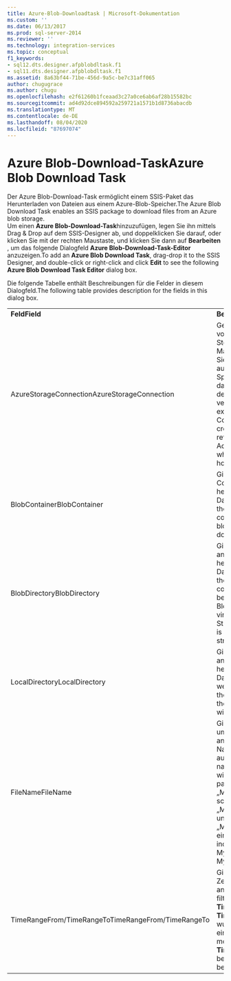 ```yaml
---
title: Azure-Blob-Downloadtask | Microsoft-Dokumentation
ms.custom: ''
ms.date: 06/13/2017
ms.prod: sql-server-2014
ms.reviewer: ''
ms.technology: integration-services
ms.topic: conceptual
f1_keywords:
- sql12.dts.designer.afpblobdltask.f1
- sql11.dts.designer.afpblobdltask.f1
ms.assetid: 8a63bf44-71be-456d-9a5c-be7c31aff065
author: chugugrace
ms.author: chugu
ms.openlocfilehash: e2f61260b1fceaad3c27a0ce6ab6af28b15582bc
ms.sourcegitcommit: ad4d92dce894592a259721a1571b1d8736abacdb
ms.translationtype: MT
ms.contentlocale: de-DE
ms.lasthandoff: 08/04/2020
ms.locfileid: "87697074"
---
```

# <a name="azure-blob-download-task"></a><span data-ttu-id="04b25-102">Azure Blob-Download-Task</span><span class="sxs-lookup"><span data-stu-id="04b25-102">Azure Blob Download Task</span></span>
  <span data-ttu-id="04b25-103">Der Azure Blob-Download-Task ermöglicht einem SSIS-Paket das Herunterladen von Dateien aus einem Azure-Blob-Speicher.</span><span class="sxs-lookup"><span data-stu-id="04b25-103">The Azure Blob Download Task enables an SSIS package to download files from an Azure blob storage.</span></span>   
<span data-ttu-id="04b25-104">Um einen **Azure Blob-Download-Task**hinzuzufügen, legen Sie ihn mittels Drag &amp; Drop auf dem SSIS-Designer ab, und doppelklicken Sie darauf, oder klicken Sie mit der rechten Maustaste, und klicken Sie dann auf **Bearbeiten** , um das folgende Dialogfeld **Azure Blob-Download-Task-Editor** anzuzeigen.</span><span class="sxs-lookup"><span data-stu-id="04b25-104">To add an **Azure Blob Download Task**, drag-drop it to the SSIS Designer, and double-click or right-click and click **Edit** to see the following **Azure Blob Download Task Editor** dialog box.</span></span>  
  
 <span data-ttu-id="04b25-105">Die folgende Tabelle enthält Beschreibungen für die Felder in diesem Dialogfeld.</span><span class="sxs-lookup"><span data-stu-id="04b25-105">The following table provides description for the fields in this dialog box.</span></span>  
  
|||  
|-|-|  
|<span data-ttu-id="04b25-106">**Feld**</span><span class="sxs-lookup"><span data-stu-id="04b25-106">**Field**</span></span>|<span data-ttu-id="04b25-107">**Beschreibung**</span><span class="sxs-lookup"><span data-stu-id="04b25-107">**Description**</span></span>|  
|<span data-ttu-id="04b25-108">AzureStorageConnection</span><span class="sxs-lookup"><span data-stu-id="04b25-108">AzureStorageConnection</span></span>|<span data-ttu-id="04b25-109">Geben Sie einen vorhandenen Azure Storage-Verbindungs-Manager an, oder erstellen Sie einen neuen, der sich auf ein Azure-Speicherkonto bezieht, das auf den Speicherort der Blob-Dateien verweist.</span><span class="sxs-lookup"><span data-stu-id="04b25-109">Specify an existing Azure Storage Connection Manager or create a new one that refers to an Azure Storage Account, which points to where the blob files are hosted.</span></span>|  
|<span data-ttu-id="04b25-110">BlobContainer</span><span class="sxs-lookup"><span data-stu-id="04b25-110">BlobContainer</span></span>|<span data-ttu-id="04b25-111">Gibt den Namen des Blob-Containers an, der die herunterzuladenden Blob-Dateien enthält.</span><span class="sxs-lookup"><span data-stu-id="04b25-111">Specifies the name of the blob container that contains the blob files to be downloaded.</span></span>|  
|<span data-ttu-id="04b25-112">BlobDirectory</span><span class="sxs-lookup"><span data-stu-id="04b25-112">BlobDirectory</span></span>|<span data-ttu-id="04b25-113">Gibt das Blob-Verzeichnis an, das die herunterzuladenden Blob-Dateien enthält.</span><span class="sxs-lookup"><span data-stu-id="04b25-113">Specifies the blob directory that contains the blob files to be downloaded.</span></span> <span data-ttu-id="04b25-114">Das Blobverzeichnis ist eine virtuelle hierarchische Struktur.</span><span class="sxs-lookup"><span data-stu-id="04b25-114">The blob directory is a virtual hierarchical structure.</span></span>|  
|<span data-ttu-id="04b25-115">LocalDirectory</span><span class="sxs-lookup"><span data-stu-id="04b25-115">LocalDirectory</span></span>|<span data-ttu-id="04b25-116">Gibt das lokale Verzeichnis an, in dem die heruntergeladenen Blob-Dateien gespeichert werden sollen.</span><span class="sxs-lookup"><span data-stu-id="04b25-116">Specifies the local directory where the downloaded blob files will be stored.</span></span>|  
|<span data-ttu-id="04b25-117">FileName</span><span class="sxs-lookup"><span data-stu-id="04b25-117">FileName</span></span>|<span data-ttu-id="04b25-118">Gibt einen Namensfilter an, um Dateien mit dem angegebenen Namensmuster auszuwählen.</span><span class="sxs-lookup"><span data-stu-id="04b25-118">Specifies a name filter to select files with the specified name pattern.</span></span> <span data-ttu-id="04b25-119">Beispiel:</span><span class="sxs-lookup"><span data-stu-id="04b25-119">E.g.</span></span> <span data-ttu-id="04b25-120">„MeinArbeitsblatt\*.xls\* “ schließt „MeinArbeitsblatt001.xls“ und „MeinArbeitsblattABC.xlsx“ ein.</span><span class="sxs-lookup"><span data-stu-id="04b25-120">MySheet\*.xls\* includes files such as MySheet001.xls and MySheetABC.xlsx.</span></span>|  
|<span data-ttu-id="04b25-121">TimeRangeFrom/TimeRangeTo</span><span class="sxs-lookup"><span data-stu-id="04b25-121">TimeRangeFrom/TimeRangeTo</span></span>|<span data-ttu-id="04b25-122">Gibt einen Zeitbereichsfilter an.</span><span class="sxs-lookup"><span data-stu-id="04b25-122">Specifies a time range filter.</span></span> <span data-ttu-id="04b25-123">Dateien, die nach **TimeRangeFrom** und vor **TimeRangeTo** geändert wurden, sind eingeschlossen.</span><span class="sxs-lookup"><span data-stu-id="04b25-123">Files modified after **TimeRangeFrom** and before **TimeRangeTo** will be included.</span></span>|  
  
  
